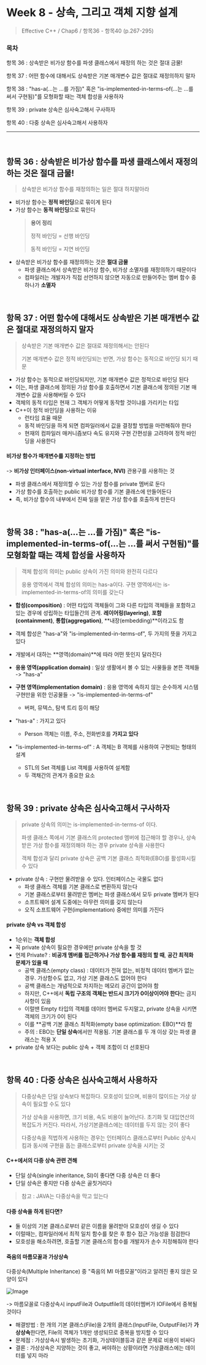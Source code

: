 # Week 8 - 상속, 그리고 객체 지향 설계

> Effective C++ / Chap6 / 항목36 - 항목40 (p.267-295)

### 목차

항목 36 : 상속받은 비가상 함수를 파생 클래스에서 재정의 하는 것은 절대 금물!

항목 37 : 어떤 함수에 대해서도 상속받은 기본 매개변수 값은 절대로 재정의하지 말자

항목 38 : "has-a(...는 ...를 가짐)" 혹은 "is-implemented-in-terms-of(...는 ...를 써서 구현됨)"를 모형화할 때는 객체 합성을 사용하자

항목 39 : private 상속은 심사숙고해서 구사하자

항목 40 : 다중 상속은 심사숙고해서 사용하자

---

<br>


## 항목 36 : 상속받은 비가상 함수를 파생 클래스에서 재정의 하는 것은 절대 금물!

> 상속받은 비가상 함수를 재정의하는 일은 절대 하지말아라

- 비가상 함수는 **정적 바인딩**으로 묶이게 된다
- 가상 함수는 **동적 바인딩**으로 묶인다
  > **용어 정리**
  >
  > 정적 바인딩 = 선행 바인딩
  >
  > 동적 바인딩 = 지연 바인딩
- 상속받은 비가상 함수를 재정의하는 것은 **절대 금물**
  - 파생 클래스에서 상속받은 비가상 함수, 비가상 소멸자를 재정의하기 때문이다
  - 컴파일러는 개발자가 직접 선언하지 않으면 자동으로 만들어주는 멤버 함수 중 하나가 **소멸자**

<br>

## 항목 37 : 어떤 함수에 대해서도 상속받은 기본 매개변수 값은 절대로 재정의하지 말자

> 상속받은 기본 매개변수 값은 절대로 재정의해서는 안된다
> 
> 기본 매개변수 값은 정적 바인딩되는 반면, 가상 함수는 동적으로 바인딩 되기 때문

- 가상 함수는 동적으로 바인딩되지만, 기본 매개변수 값은 정적으로 바인딩 된다
- 이는, 파생 클래스에 정의된 가상 함수를 호출하면서 기본 클래스에 정의된 기본 매개변수 값을 사용해버릴 수 있다
- 객체의 동적 타입은 현재 그 객체가 어떻게 동작할 것이냐를 가리키는 타입
- C++이 정적 바인딩을 사용하는 이유
  - 런타임 효율 때문
  - 동적 바인딩을 하게 되면 컴파일러에서 값을 결정할 방법을 마련해줘야 한다
  - 현재의 컴파일러 매커니즘보다 속도 유지와 구현 간편성을 고려하여 정적 바인딩을 사용한다

#### 비가상 함수가 매개변수를 지정하는 방법

-> **비가상 인터페이스(non-virtual interface, NVI)** 관용구를 사용하는 것

- 파생 클래스에서 재정의할 수 있는 가상 함수를 private 멤버로 둔다
- 가상 함수를 호출하는 public 비가상 함수를 기본 클래스에 만들어둔다
- 즉, 비가상 함수의 내부에서 진짜 일을 맡은 가상 함수를 호출하게 만든다

<br>

## 항목 38 : "has-a(...는 ...를 가짐)" 혹은 "is-implemented-in-terms-of(...는 ...를 써서 구현됨)"를 모형화할 때는 객체 합성을 사용하자

> 객체 합성의 의미는 public 상속이 가진 의미와 완전히 다르다
>
> 응용 영역에서 객체 합성의 의미는 has-a이다. 구현 영역에서는 is-implemented-in-terms-of의 의미를 갖는다

- **합성(composition)** : 어떤 타입의 객체들이 그와 다른 타입의 객체들을 포함하고 있는 경우에 성립하는 타입들간의 관계. **레이어링(layering)**, **포함(containment)**, **통합(aggregation)**, **내장(embedding)**이라고도 함
- 객체 합성은 "has-a"와 "is-implemented-in-terms-of", 두 가지의 뜻을 가지고 있다
- 개발에서 대하는 **영역(domain)**에 따라 어떤 뜻인지 달라진다
- **응용 영역(application domain)** : 일상 생활에서 볼 수 있는 사물들을 본뜬 객체들 -> "has-a"
- **구현 영역(implementation domain)** : 응용 영역에 속하지 않는 순수하게 시스템 구현만을 위한 인공물들 -> "is-implemented-in-terms-of"
  - 버퍼, 뮤텍스, 탐색 트리 등이 해당

- "has-a" : 가지고 있다
  - Person 객체는 이름, 주소, 전화번호를 **가지고 있다**
- "is-implemented-in-terms-of" : A 객체는 B 객체를 사용하여 구현되는 형태의 설계
  - STL의 Set 객체를 List 객체를 사용하여 설계함
  - 두 객채간의 관계가 중요한 요소


<br>

## 항목 39 : private 상속은 심사숙고해서 구사하자

> private 상속의 의미는 is-implemented-in-terms-of 이다.
>
> 파생 클래스 쪽에서 기본 클래스의 protected 멤버에 접근해야 할 경우나, 상속 받은 가상 함수를 재정의해야 하는 경우 private 상속을 사용한다
>
> 객체 합성과 달리 private 상속은 공백 기본 클래스 최적화(EBO)를 활성화시킬 수 있다

- private 상속 : 구현만 물려받을 수 있다. 인터페이스는 국물도 없다
  - 파생 클래스 객체를 기본 클래스로 변환하지 않는다
  - 기본 클래스로부터 물려받은 멤버는 파생 클래스에서 모두 private 멤버가 된다
  - 소프트웨어 설계 도중에는 아무런 의미를 갖지 않는다
  - 오직 소프트웨어 구현(implementation) 중에만 의미를 가진다

#### private 상속 vs 객체 합성

- 1순위는 **객체 합성**
- 꼭 private 상속이 필요한 경우에만 private 상속을 할 것
- 언제 Private? : **비공개 멤버를 접근하거나 가상 함수를 재정의 할 때**, **공간 최적화 문제가 있을 때**
  - 공백 클래스(empty class) : 데이터가 전혀 없는, 비정적 데이터 멤버가 없는 경우. 가상함수도 없고, 가상 기본 클래스도 없어야 한다
  - 공백 클래스는 개념적으로 차지하는 메모리 공간이 없어야 함
  - 하지만, C++에서 **독립 구조의 객체는 반드시 크기가 0이상이어야 한다**는 금지사항이 있음
  - 이럴땐 Empty 타입의 객체를 데이터 멤버로 두지말고, private 상속을 시키면 객체의 크기가 0이 된다
  - 이를 **공백 기본 클래스 최적화(empty base optimization: EBO)**라 함
  - 주의 : EBO는 **단일 상속**에서만 적용됨. 기본 클래스를 두 개 이상 갖는 파생 클래스는 적용 X
- private 상속 보다는 public 상속 + 객체 조합이 더 선호된다

<br>

## 항목 40 : 다중 상속은 심사숙고해서 사용하자

> 다중상속은 단일 상속보다 복잡하다. 모호성이 있으며, 비용이 많이드는 가상 상속이 필요할 수도 있다
>
> 가상 상속을 사용하면, 크기 비용, 속도 비용이 늘어난다. 초기화 및 대입연산의 복잡도가 커진다. 따라서, 가상기본클래스에는 데이터를 두지 않는 것이 좋다 
>
> 다중상속을 적법하게 사용하는 경우는 인터페이스 클래스로부터 Public 상속시킴과 동시에 구현을 돕는 클래스로부터 private 상속을 시키는 것

#### C++에서의 다중 상속 관련 견해

- 단일 상속(single inheritance, SI)이 좋다면 다중 상속은 더 좋다
- 단일 상속은 좋지만 다중 상속은 골칫거리다

> 참고 : JAVA는 다중상속을 막고 있는다

#### 다중 상속을 하게 된다면?

- 둘 이상의 기본 클래스로부터 같은 이름을 물려받아 모호성이 생길 수 있다
- 이럴때는, 컴파일러에서 최적 일치 함수를 찾은 후 함수 접근 가능성을 점검한다
- 모호성을 해소하려면, 호출할 기본 클래스의 함수를 개발자가 손수 지정해줘야 한다

#### 죽음의 마름모꼴과 가상상속

다중상속(Multiple Inheritance) 중 "죽음의 MI 마름모꼴"이라고 알려진 좋지 않은 모양이 있다

![Image](https://img1.daumcdn.net/thumb/R1280x0/?scode=mtistory2&fname=https%3A%2F%2Fblog.kakaocdn.net%2Fdn%2FctYaUw%2FbtqCNaR2oeE%2FyBHyIpSvHYjtuczAVuKkc0%2Fimg.png)

-> 마름모꼴로 다중상속시 inputFile과 Outputfile의 데이터멤버가 IOFile에서 중복될 것이다

- 해결방법 : 한 개의 기본 클래스(File)을 2개의 클래스(InputFile, OutputFile)가 **가상상속**한다면, File의 객체가 1개만 생성되므로 중복을 방지할 수 있다
- 문제점 : 가상상속시 발생하는 초기화, 가상테이블등과 같은 문제로 비용이 비싸다
- 결론 : 가상상속은 지양하는 것이 좋고, 써야하는 상황이라면 가상클래스에는 데이터를 넣지 마라
